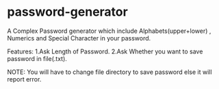 # password-generator
A Complex Password generator which include Alphabets(upper+lower) , Numerics and Special Character in your password.

Features:
  1.Ask Length of Password.
  2.Ask Whether you want to save password in file(.txt).



NOTE:
  You will have to change file directory to save password else it will report error.

